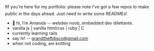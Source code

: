❗If you're here for my portfolio: please note I've got a few repos to make public in the days ahead. Just need to write some READMEs!

- 👋 hi, I’m Amanda -- webdev noob, embedded dev dilettante.
- vanilla js | vanilla html/css | ruby | C 
- currently learning rails
- say hi! -- grandtheftdisco@gmail.com
- when not coding, am knitting

<!---
grandtheftdisco/grandtheftdisco is a ✨ special ✨ repository because its `README.md` (this file) appears on your GitHub profile.
You can click the Preview link to take a look at your changes.
--->
